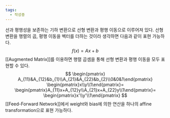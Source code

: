 ```yaml
---
tags:
  - 작성중
---
```

선과 평행성을 보존하는 기하 변환으로 선형 변환과 평행 이동으로 이루어져 있다. 선형 변환을 행렬의 곱, 평행 이동을 벡터를 더하는 것이라 생각하면 다음과 같이 표현 가능하다.
$$
f(x)=Ax+b
$$
[[Augmented Matrix]]를 이용하면 행렬 곱셈을 통해 선형 변환과 평행 이동을 모두 표현할 수 있다.
$$
\begin{pmatrix} A_{11}&A_{12}&b_{1}\\A_{21}&A_{22}&b_{2}\\0&0&1\end{pmatrix}
\begin{pmatrix}x\\y\\1\end{pmatrix}=
\begin{pmatrix}A_{11}x+A_{12}y\\A_{21}x+A_{22}y\\1\end{pmatrix}=
\begin{pmatrix}x'\\y'\\1\end{pmatrix}
$$
[[Feed-Forward Network]]에서 weight와 bias에 의한 연산을 하나의 affine transformation으로 표현 가능하다.